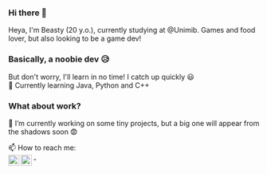 ### Hi there 👋
Heya, I'm Beasty (20 y.o.), currently studying at @Unimib. Games and food lover, but also looking to be a game dev!

### Basically, a noobie dev 😥
But don't worry, I'll learn in no time! I catch up quickly 😃
<br />
🌱 Currently learning Java, Python and C++

### What about work?
🔭 I’m currently working on some tiny projects, but a big one will appear from the shadows soon 😨

📫 How to reach me:
<br />
[<img align="left" alt="codeSTACKr | Twitter" width="22px" src="https://cdn.jsdelivr.net/npm/simple-icons@v3/icons/twitter.svg" />][twitter] - [<img align="left" alt="codeSTACKr | Telegram" width="22px" src="https://cdn.jsdelivr.net/npm/simple-icons@v3/icons/telegram.svg" />][telegram]
<br />

[twitter]: https://twitter.com/hi_im_beasty
[telegram]: https://telegram.im/hi_im_beasty
